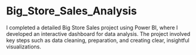 # Big_Store_Sales_Analysis
I completed a detailed Big Store Sales project using Power BI, where I developed an interactive dashboard for data analysis. The project involved key steps such as data cleaning, preparation, and creating clear, insightful visualizations. 
